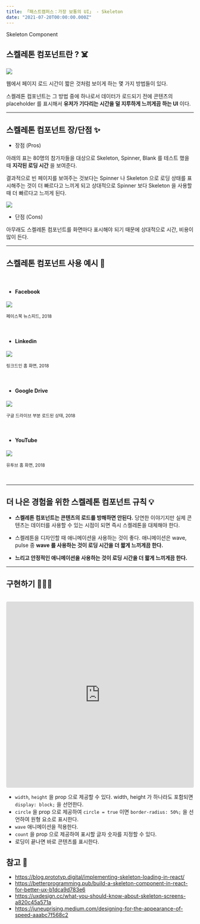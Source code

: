```yaml
---
title: 「패스트캠퍼스：가장 보통의 UI」 - Skeleton
date: "2021-07-20T00:00:00.000Z"
---
```


Skeleton Component

<!-- more -->

## 스켈레톤 컴포넌트란 ? ☠️ 

![](https://blog.prototyp.digital/content/images/size/w2000/2020/03/Blog---Blog-post--Implementing-Skeleton-Loading-in-React.png)

웹에서 페이지 로드 시간이 짧은 것처럼 보이게 하는 몇 가지 방법들이 있다.

스켈레톤 컴포넌트는 그 방법 중에 하나로서 데이터가 로드되기 전에 콘텐츠의 placeholder 를 표시해서 **유저가 기다리는 시간을 덜 지루하게 느끼게끔 하는 UI** 이다.

---

## 스켈레톤 컴포넌트 장/단점 ✨

- 장점 (Pros)

아래의 표는 80명의 참가자들을 대상으로 Skeleton, Spinner, Blank 를 테스트 했을 때 **지각된 로딩 시간** 을 보여준다.

결과적으로 빈 페이지를 보여주는 것보다는 Spinner 나 Skeleton 으로 로딩 상태를 표시해주는 것이 더 빠르다고 느끼게 되고 상대적으로 Spinner 보다 Skeleton 을 사용할 때 더 빠르다고 느끼게 된다.

![](https://miro.medium.com/max/700/0*MCO0MiWury2CfeVP.jpg)

- 단점 (Cons)

아무래도 스켈레톤 컴포넌트를 화면마다 표시해야 되기 때문에 상대적으로 시간, 비용이 많이 든다.

---

## 스켈레톤 컴포넌트 사용 예시 👀

<br />

- #### Facebook

![](https://miro.medium.com/max/700/0*9uxZA3XMHNjJsLT5.png)

<small>페이스북 뉴스피드, 2018</small>

<br />

- #### Linkedin

![](https://miro.medium.com/max/700/0*s7uxK77a0FY43NLe.png)

<small>링크드인 홈 화면, 2018</small>

<br />

- #### Google Drive 

![](https://miro.medium.com/max/700/0*Z47w4-DkaWPY92HO.png)

<small>구글 드라이브 부분 로드된 상태, 2018</small>

<br />

- #### YouTube

![](https://miro.medium.com/max/700/0*ABjKedHjIe8El9RJ.png)

<small>유투브 홈 화면, 2018</small>

<br />

---

## 더 나은 경험을 위한 스켈레톤 컴포넌트 규칙 💡

- **스켈레톤 컴포넌트는 콘텐츠의 로드를 방해하면 안된다.** 당연한 이야기지만 실제 콘텐츠는 데이터를 사용할 수 있는 시점이 되면 즉시 스켈레톤을 대체해야 한다.

- 스켈레톤을 디자인할 때 애니메이션을 사용하는 것이 좋다. 애니메이션은 wave, pulse 중 **wave 를 사용하는 것이 로딩 시간을 더 짧게 느끼게끔 한다.**

- **느리고 안정적인 애니메이션을 사용하는 것이 로딩 시간을 더 짧게 느끼게끔 한다.**

---

## 구현하기 👨🏻‍💻
 
<br />

<iframe src="https://codesandbox.io/embed/brave-payne-n4cir?fontsize=14&hidenavigation=1&theme=dark" style="width:100%; height:500px; border:0; border-radius: 4px; overflow:hidden;" title="brave-payne-n4cir" allow="accelerometer; ambient-light-sensor; camera; encrypted-media; geolocation; gyroscope; hid; microphone; midi; payment; usb; vr; xr-spatial-tracking" sandbox="allow-forms allow-modals allow-popups allow-presentation allow-same-origin allow-scripts"></iframe>

- `width`, `height` 을 prop 으로 제공할 수 있다. width, height 가 하나라도 포함되면 `display: block;` 을 선언한다.
- `circle` 을 prop 으로 제공하여 `circle = true` 이면 `border-radius: 50%;` 을 선언하여 원형 요소로 표시한다.
- `wave` 애니메이션을 적용한다.
- `count` 을 prop 으로 제공하여 표시할 글자 숫자를 지정할 수 있다.
- 로딩이 끝나면 바로 콘텐츠를 표시한다.

## 참고 📃

- https://blog.prototyp.digital/implementing-skeleton-loading-in-react/
- https://betterprogramming.pub/build-a-skeleton-component-in-react-for-better-ux-b1dca9d783e6
- https://uxdesign.cc/what-you-should-know-about-skeleton-screens-a820c45a571a
- https://juneuprising.medium.com/designing-for-the-appearance-of-speed-aaabc7f568c2
